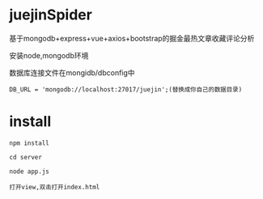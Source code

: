 # juejinSpider
基于mongodb+express+vue+axios+bootstrap的掘金最热文章收藏评论分析

安装node,mongodb环境

数据库连接文件在mongidb/dbconfig中


    DB_URL = 'mongodb://localhost:27017/juejin';(替换成你自己的数据目录)

# install

    npm install

    cd server

    node app.js

    打开view,双击打开index.html